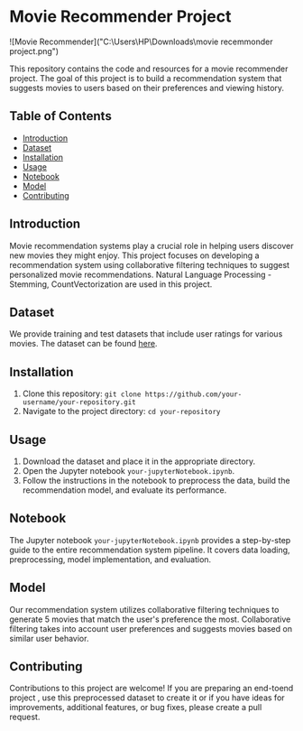 # Movie Recommender Project

![Movie Recommender]("C:\Users\HP\Downloads\movie recemmonder project.png") <!-- Replace with an image relevant to your project -->

This repository contains the code and resources for a movie recommender project. The goal of this project is to build a recommendation system that suggests movies to users based on their preferences and viewing history.

## Table of Contents
- [Introduction](#introduction)
- [Dataset](#dataset)
- [Installation](#installation)
- [Usage](#usage)
- [Notebook](#notebook)
- [Model](#model)
- [Contributing](#contributing)

## Introduction
Movie recommendation systems play a crucial role in helping users discover new movies they might enjoy. This project focuses on developing a recommendation system using collaborative filtering techniques to suggest personalized movie recommendations. Natural Language Processing - Stemming, CountVectorization are used in this project.

## Dataset
We provide training and test datasets that include user ratings for various movies. The dataset can be found [here]([link_to_dataset](https://www.kaggle.com/datasets/tmdb/tmdb-movie-metadata)). <!-- Provide a link to the dataset if it's publicly available -->

## Installation
1. Clone this repository: `git clone https://github.com/your-username/your-repository.git`
2. Navigate to the project directory: `cd your-repository`

## Usage
1. Download the dataset and place it in the appropriate directory.
2. Open the Jupyter notebook `your-jupyterNotebook.ipynb`.
3. Follow the instructions in the notebook to preprocess the data, build the recommendation model, and evaluate its performance.

## Notebook
The Jupyter notebook `your-jupyterNotebook.ipynb` provides a step-by-step guide to the entire recommendation system pipeline. It covers data loading, preprocessing, model implementation, and evaluation.

## Model
Our recommendation system utilizes collaborative filtering techniques to generate 5 movies that match the user's preference the most. Collaborative filtering takes into account user preferences and suggests movies based on similar user behavior.


## Contributing
Contributions to this project are welcome! If you are preparing an end-toend project , use this preprocessed dataset to create it or if you have ideas for improvements, additional features, or bug fixes, please create a pull request.




